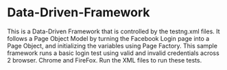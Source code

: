 # Data-Driven-Framework
This is a Data-Driven Framework that is controlled by the testng.xml files.
It follows a Page Object Model by turning the Facebook Login page into a Page Object, and initializing the variables using Page Factory.
This sample framework runs a basic login test using valid and invalid credentials across 2 browser. Chrome and FireFox.
Run the XML files to run these tests.
